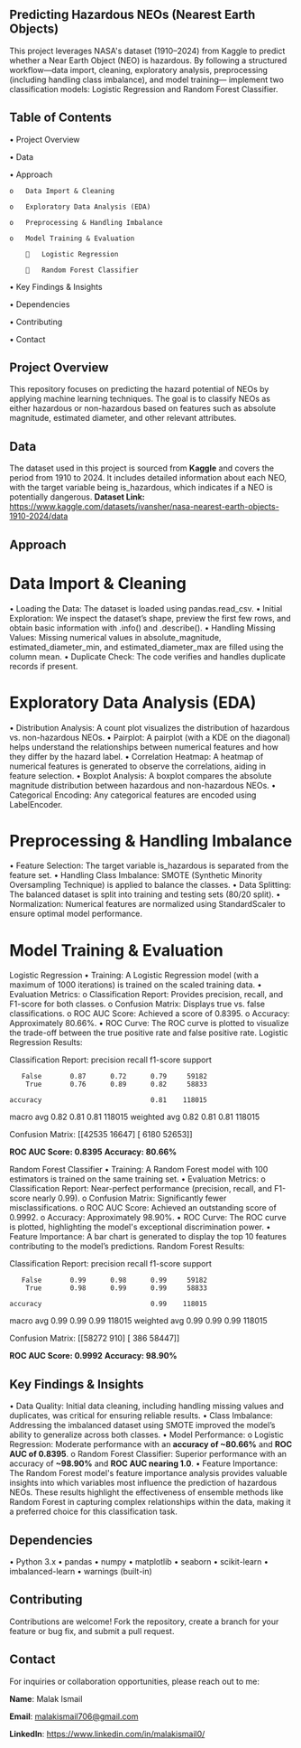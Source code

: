 ## Predicting Hazardous NEOs (Nearest Earth Objects)
This project leverages NASA's dataset (1910–2024) from Kaggle to predict whether a Near Earth Object (NEO) is hazardous. By following a structured workflow—data import, cleaning, exploratory analysis, preprocessing (including handling class imbalance), and model training— implement two classification models: Logistic Regression and Random Forest Classifier.

## Table of Contents
•	Project Overview

•	Data

•	Approach

    o	Data Import & Cleaning

    o	Exploratory Data Analysis (EDA)

    o	Preprocessing & Handling Imbalance

    o	Model Training & Evaluation

        	Logistic Regression

        	Random Forest Classifier

•	Key Findings & Insights

•	Dependencies

•	Contributing

•	Contact


## Project Overview
This repository focuses on predicting the hazard potential of NEOs by applying machine learning techniques. The goal is to classify NEOs as either hazardous or non-hazardous based on features such as absolute magnitude, estimated diameter, and other relevant attributes.

## Data
The dataset used in this project is sourced from **Kaggle** and covers the period from 1910 to 2024. It includes detailed information about each NEO, with the target variable being is_hazardous, which indicates if a NEO is potentially dangerous.
**Dataset Link:** https://www.kaggle.com/datasets/ivansher/nasa-nearest-earth-objects-1910-2024/data

## Approach
# Data Import & Cleaning
•	Loading the Data:
The dataset is loaded using pandas.read_csv.
•	Initial Exploration:
We inspect the dataset’s shape, preview the first few rows, and obtain basic information with .info() and .describe().
•	Handling Missing Values:
Missing numerical values in absolute_magnitude, estimated_diameter_min, and estimated_diameter_max are filled using the column mean.
•	Duplicate Check:
The code verifies and handles duplicate records if present.

# Exploratory Data Analysis (EDA)
•	Distribution Analysis:
A count plot visualizes the distribution of hazardous vs. non-hazardous NEOs.
•	Pairplot:
A pairplot (with a KDE on the diagonal) helps understand the relationships between numerical features and how they differ by the hazard label.
•	Correlation Heatmap:
A heatmap of numerical features is generated to observe the correlations, aiding in feature selection.
•	Boxplot Analysis:
A boxplot compares the absolute magnitude distribution between hazardous and non-hazardous NEOs.
•	Categorical Encoding:
Any categorical features are encoded using LabelEncoder.

# Preprocessing & Handling Imbalance
•	Feature Selection:
The target variable is_hazardous is separated from the feature set.
•	Handling Class Imbalance:
SMOTE (Synthetic Minority Oversampling Technique) is applied to balance the classes.
•	Data Splitting:
The balanced dataset is split into training and testing sets (80/20 split).
•	Normalization:
Numerical features are normalized using StandardScaler to ensure optimal model performance.

# Model Training & Evaluation
Logistic Regression
•	Training:
A Logistic Regression model (with a maximum of 1000 iterations) is trained on the scaled training data.
•	Evaluation Metrics:
o	Classification Report: Provides precision, recall, and F1-score for both classes.
o	Confusion Matrix: Displays true vs. false classifications.
o	ROC AUC Score: Achieved a score of 0.8395.
o	Accuracy: Approximately 80.66%.
•	ROC Curve:
The ROC curve is plotted to visualize the trade-off between the true positive rate and false positive rate.
Logistic Regression Results:

Classification Report:
               precision    recall  f1-score   support

       False       0.87      0.72      0.79     59182
        True       0.76      0.89      0.82     58833

    accuracy                           0.81    118015
   macro avg       0.82      0.81      0.81    118015
weighted avg       0.82      0.81      0.81    118015

Confusion Matrix:
[[42535 16647]
 [ 6180 52653]]

**ROC AUC Score: 0.8395**
**Accuracy: 80.66%**

Random Forest Classifier
•	Training:
A Random Forest model with 100 estimators is trained on the same training set.
•	Evaluation Metrics:
o	Classification Report: Near-perfect performance (precision, recall, and F1-score nearly 0.99).
o	Confusion Matrix: Significantly fewer misclassifications.
o	ROC AUC Score: Achieved an outstanding score of 0.9992.
o	Accuracy: Approximately 98.90%.
•	ROC Curve:
The ROC curve is plotted, highlighting the model's exceptional discrimination power.
•	Feature Importance:
A bar chart is generated to display the top 10 features contributing to the model’s predictions.
Random Forest Results:

Classification Report:
               precision    recall  f1-score   support

       False       0.99      0.98      0.99     59182
        True       0.98      0.99      0.99     58833

    accuracy                           0.99    118015
   macro avg       0.99      0.99      0.99    118015
weighted avg       0.99      0.99      0.99    118015

Confusion Matrix:
[[58272   910]
 [  386 58447]]

**ROC AUC Score: 0.9992**
**Accuracy: 98.90%**

## Key Findings & Insights
•	Data Quality:
Initial data cleaning, including handling missing values and duplicates, was critical for ensuring reliable results.
•	Class Imbalance:
Addressing the imbalanced dataset using SMOTE improved the model’s ability to generalize across both classes.
•	Model Performance:
o	Logistic Regression: Moderate performance with an **accuracy of ~80.66%** and **ROC AUC of 0.8395**.
o	Random Forest Classifier: Superior performance with an accuracy of **~98.90%** and **ROC AUC nearing 1.0**.
•	Feature Importance:
The Random Forest model's feature importance analysis provides valuable insights into which variables most influence the prediction of hazardous NEOs.
These results highlight the effectiveness of ensemble methods like Random Forest in capturing complex relationships within the data, making it a preferred choice for this classification task.

## Dependencies
•	Python 3.x
•	pandas
•	numpy
•	matplotlib
•	seaborn
•	scikit-learn
•	imbalanced-learn
•	warnings (built-in)

## Contributing
Contributions are welcome! Fork the repository, create a branch for your feature or bug fix, and submit a pull request.

## Contact
For inquiries or collaboration opportunities, please reach out to me:

**Name**: Malak Ismail  

**Email**: malakismail706@gmail.com 

**LinkedIn**: https://www.linkedin.com/in/malakismail0/

